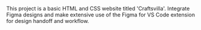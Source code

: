 <!-- Use this file to provide workspace-specific custom instructions to Copilot. For more details, visit https://code.visualstudio.com/docs/copilot/copilot-customization#_use-a-githubcopilotinstructionsmd-file -->

This project is a basic HTML and CSS website titled 'Craftsvilla'. Integrate Figma designs and make extensive use of the Figma for VS Code extension for design handoff and workflow.
